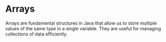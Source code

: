 # Arrays
Arrays are fundamental structures in Java that allow us to store multiple values of the same type in a single variable. They are useful for managing collections of data efficiently.
